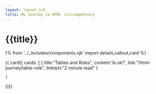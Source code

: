 ```yaml
---
layout: layout.njk
title: My Journey to HTML (in)competency
---
```


# {{title}}
{% from '../_includes/components.njk' import details,callout,card %}

{{ card({ 
    cards: [
        {
        title:"Tables and Roles",
        content:'Is <table role="grid"> ok?',
        link:"/html-journey/table-role",
        linktext:"2 minute read"
        }
        
        
    ]
    
})}}